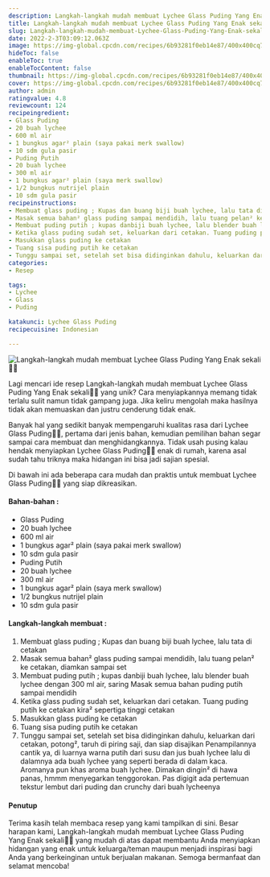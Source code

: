```yaml
---
description: Langkah-langkah mudah membuat Lychee Glass Puding Yang Enak sekali"
title: Langkah-langkah mudah membuat Lychee Glass Puding Yang Enak sekali
slug: Langkah-langkah-mudah-membuat-Lychee-Glass-Puding-Yang-Enak-sekali
date: 2022-2-3T03:09:12.063Z
image: https://img-global.cpcdn.com/recipes/6b93281f0eb14e87/400x400cq70/photo.jpg
hideToc: false
enableToc: true
enableTocContent: false
thumbnail: https://img-global.cpcdn.com/recipes/6b93281f0eb14e87/400x400cq70/photo.jpg
cover: https://img-global.cpcdn.com/recipes/6b93281f0eb14e87/400x400cq70/photo.jpg
author: admin
ratingvalue: 4.8
reviewcount: 124
recipeingredient:
- Glass Puding
- 20 buah lychee
- 600 ml air
- 1 bungkus agar² plain (saya pakai merk swallow)
- 10 sdm gula pasir
- Puding Putih
- 20 buah lychee
- 300 ml air
- 1 bungkus agar² plain (saya merk swallow)
- 1/2 bungkus nutrijel plain
- 10 sdm gula pasir
recipeinstructions:
- Membuat glass puding ; Kupas dan buang biji buah lychee, lalu tata di cetakan
- Masak semua bahan² glass puding sampai mendidih, lalu tuang pelan² ke cetakan, diamkan sampai set
- Membuat puding putih ; kupas danbiji buah lychee, lalu blender buah lychee dengan 300 ml air, saring Masak semua bahan puding putih sampai mendidih
- Ketika glass puding sudah set, keluarkan dari cetakan. Tuang puding putih ke cetakan kira² sepertiga tinggi cetakan
- Masukkan glass puding ke cetakan
- Tuang sisa puding putih ke cetakan
- Tunggu sampai set, setelah set bisa didinginkan dahulu, keluarkan dari cetakan, potong², taruh di piring saji, dan siap disajikan Penampilannya cantik ya, di luarnya warna putih dari susu dan jus buah lychee lalu di dalamnya ada buah lychee yang seperti berada di dalam kaca. Aromanya pun khas aroma buah lychee. Dimakan dingin² di hawa panas, hmmm menyegarkan tenggorokan. Pas digigit ada pertemuan tekstur lembut dari puding dan crunchy dari buah lycheenya
categories:
- Resep

tags:
- Lychee
- Glass
- Puding

katakunci: Lychee Glass Puding
recipecuisine: Indonesian

---
```


![Langkah-langkah mudah membuat Lychee Glass Puding Yang Enak sekali👩‍🍳](https://img-global.cpcdn.com/recipes/6b93281f0eb14e87/400x400cq70/photo.jpg)

Lagi mencari ide resep Langkah-langkah mudah membuat Lychee Glass Puding Yang Enak sekali👩‍🍳 yang unik? Cara menyiapkannya memang tidak terlalu sulit namun tidak gampang juga. Jika keliru mengolah maka hasilnya tidak akan memuaskan dan justru cenderung tidak enak.

Banyak hal yang sedikit banyak mempengaruhi kualitas rasa dari Lychee Glass Puding👩‍🍳, pertama dari jenis bahan, kemudian pemilihan bahan segar sampai cara membuat dan menghidangkannya. Tidak usah pusing kalau hendak menyiapkan Lychee Glass Puding👩‍🍳 enak di rumah, karena asal sudah tahu triknya maka hidangan ini bisa jadi sajian spesial.

Di bawah ini ada beberapa cara mudah dan praktis untuk membuat Lychee Glass Puding👩‍🍳 yang siap dikreasikan.

<!--inarticleads1-->

#### Bahan-bahan :

- Glass Puding
- 20 buah lychee
- 600 ml air
- 1 bungkus agar² plain (saya pakai merk swallow)
- 10 sdm gula pasir
- Puding Putih
- 20 buah lychee
- 300 ml air
- 1 bungkus agar² plain (saya merk swallow)
- 1/2 bungkus nutrijel plain
- 10 sdm gula pasir

<!--inarticleads2-->

#### Langkah-langkah membuat :

1. Membuat glass puding ; Kupas dan buang biji buah lychee, lalu tata di cetakan
1. Masak semua bahan² glass puding sampai mendidih, lalu tuang pelan² ke cetakan, diamkan sampai set
1. Membuat puding putih ; kupas danbiji buah lychee, lalu blender buah lychee dengan 300 ml air, saring Masak semua bahan puding putih sampai mendidih
1. Ketika glass puding sudah set, keluarkan dari cetakan. Tuang puding putih ke cetakan kira² sepertiga tinggi cetakan
1. Masukkan glass puding ke cetakan
1. Tuang sisa puding putih ke cetakan
1. Tunggu sampai set, setelah set bisa didinginkan dahulu, keluarkan dari cetakan, potong², taruh di piring saji, dan siap disajikan Penampilannya cantik ya, di luarnya warna putih dari susu dan jus buah lychee lalu di dalamnya ada buah lychee yang seperti berada di dalam kaca. Aromanya pun khas aroma buah lychee. Dimakan dingin² di hawa panas, hmmm menyegarkan tenggorokan. Pas digigit ada pertemuan tekstur lembut dari puding dan crunchy dari buah lycheenya

#### Penutup

Terima kasih telah membaca resep yang kami tampilkan di sini. Besar harapan kami, Langkah-langkah mudah membuat Lychee Glass Puding Yang Enak sekali👩‍🍳 yang mudah di atas dapat membantu Anda menyiapkan hidangan yang enak untuk keluarga/teman maupun menjadi inspirasi bagi Anda yang berkeinginan untuk berjualan makanan. Semoga bermanfaat dan selamat mencoba!